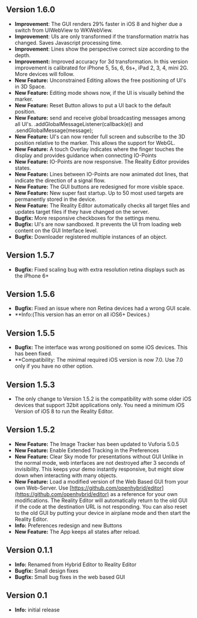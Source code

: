 ## Version 1.6.0
* **Improvement**: The GUI renders 29% faster in iOS 8 and higher due a switch from UIWebView to WKWebView.
* **Improvement**: UIs are only transformed if the transformation matrix has changed. Saves Javascript processing time.
* **Improvement**: Lines show the perspective correct size according to the depth.
* **Improvement:** Improved accuracy for 3d transformation. In this version improvement is calibrated for iPhone 5, 5s, 6, 6s+, iPad 2, 3, 4, mini 2G. More devices will follow.
* **New Feature:** Unconstrained Editing allows the free positioning of UI's in 3D Space.
* **New Feature:** Editing mode shows now, if the UI is visually behind the marker.
* **New Feature:** Reset Button allows to put a UI back to the default position.
* **New Feature:** send and receive global broadcasting messages among all UI's. .addGlobalMessageListener(callback(e)) and .sendGlobalMessage(message);
* **New Feature:** UI's can now render full screen and subscribe to the 3D position relative to the marker. This allows the support for WebGL.
* **New Feature:** A touch Overlay indicates where the finger touches the display and provides guidance when connecting IO-Points
* **New Feature:** IO-Points are now responsive. The Reality Editor provides states.
* **New Feature:** Lines between IO-Points are now animated dot lines, that indicate the direction of a signal flow.
* **New Feature:** The GUI buttons are redesigned for more visible space.
* **New Feature:** New super fast startup. Up to 50 most used targets are permanently stored in the device.
* **New Feature:** The Reality Editor automatically checks all target files and updates target files if they have changed on the server.
* **Bugfix:** More responsive checkboxes for the settings menu.
* **Bugfix:** UI's are now sandboxed. It prevents the UI from loading web content on the GUI Interface level.
* **Bugfix:** Downloader registered multiple instances of an object.



## Version 1.5.7
* **Bugfix:** Fixed scaling bug with extra resolution retina displays such as the iPhone 6+

## Version 1.5.6
* **Bugfix:** Fixed an issue where non Retina devices had a wrong GUI scale.
* **Info:(This version has an error on all iOS6+ Devices.)

## Version 1.5.5 
* **Bugfix:** The interface was wrong positioned on some iOS devices. This has been fixed.
* **Compatibility: The minimal required iOS version is now 7.0. Use 7.0 only if you have no other option. 


## Version 1.5.3 
* The only change to Version 1.5.2 is the compatibility with some older iOS devices that support 32bit applications only. You need a minimum iOS Version of iOS 8 to run the Reality Editor.


## Version 1.5.2 
* **New Feature:** The Image Tracker has been updated to Vuforia 5.0.5
* **New Feature:** Enable Extended Tracking in the Preferences
* **New Feature:** Clear Sky mode for presentations without GUI
Unlike in the normal mode, web interfaces are not destroyed after 3 seconds of invisibility.
This keeps your demo instantly responsive, but might slow down when interacting with many objects.
* **New Feature:** Load a modified version of the Web Based GUI from your own Web-Server. Use [https://github.com/openhybrid/editor](https://github.com/openhybrid/editor) as a reference for your own modifications. The Reality Editor will automatically return to the old GUI if the code at the destination URL is not responding. You can also reset to the old GUI by putting your device in airplane mode and then start the Reality Editor.
* **Info:** Preferences redesign and new Buttons
* **New Feature:** The App keeps all states after reload.


## Version 0.1.1
* **Info:** Renamed from Hybrid Editor to Reality Editor
* **Bugfix:** Small design fixes
* **Bugfix:** Small bug fixes in the web based GUI

## Version 0.1
* **Info:** initial release